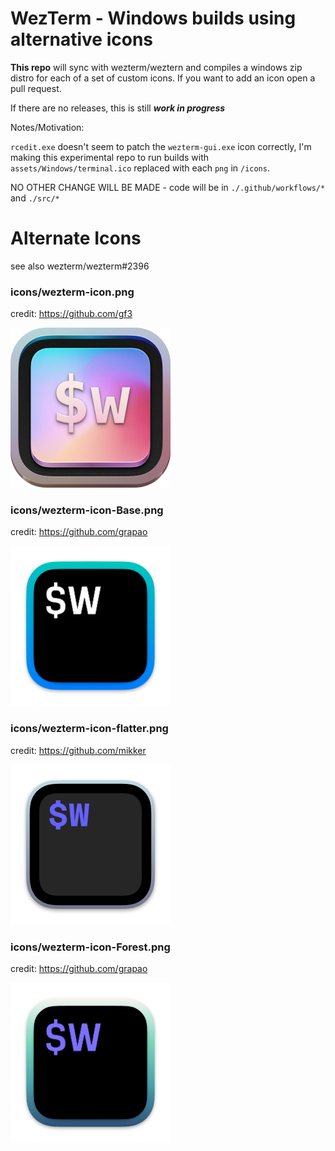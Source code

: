 # WezTerm - Windows builds using alternative icons

**This repo** will sync with wezterm/weztern and compiles a windows zip distro for each of a set of custom icons. If you want to add an icon open a pull request. 

If there are no releases, this is still _**work in progress**_

Notes/Motivation:

`rcedit.exe` doesn't seem to patch the `wezterm-gui.exe` icon correctly, I'm making this experimental repo to run builds with `assets/Windows/terminal.ico` replaced with each `png` in `/icons`.

NO OTHER CHANGE WILL BE MADE - code will be in `./.github/workflows/*` and `./src/*`

# Alternate Icons

see also wezterm/wezterm#2396

### icons/wezterm-icon.png

credit: https://github.com/gf3

  <img width="256" src="icons/wezterm-icon.png" />

### icons/wezterm-icon-Base.png 

credit: https://github.com/grapao

  <img width="256" src="icons/wezterm-icon-Base.png" />

### icons/wezterm-icon-flatter.png 

credit: https://github.com/mikker

  <img width="256" src="icons/wezterm-icon-flatter.png" />

### icons/wezterm-icon-Forest.png 

credit: https://github.com/grapao

  <img width="256" src="icons/wezterm-icon-Forest.png" />
